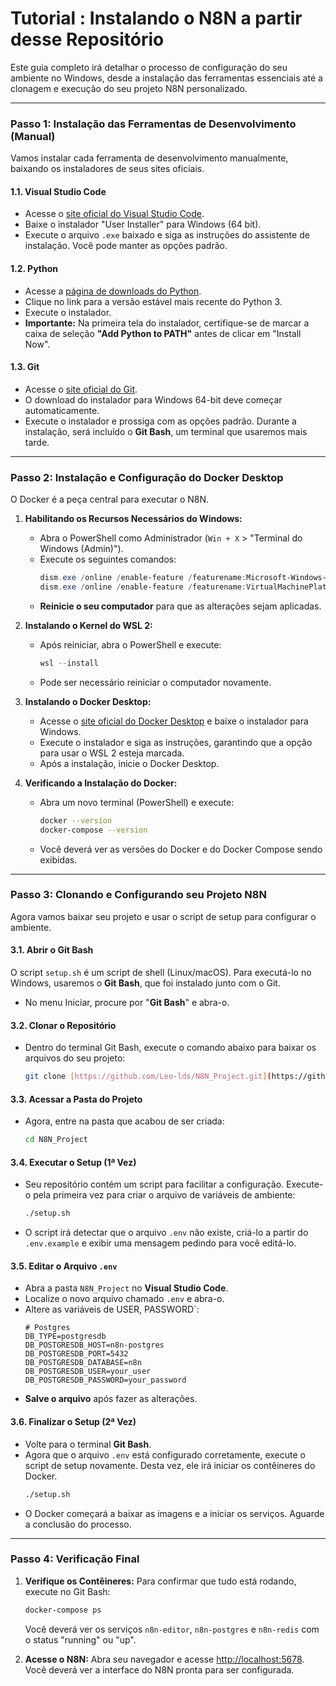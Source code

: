 # Tutorial : Instalando o N8N a partir desse Repositório

Este guia completo irá detalhar o processo de configuração do seu ambiente no Windows, desde a instalação das ferramentas essenciais até a clonagem e execução do seu projeto N8N personalizado.

---

### **Passo 1: Instalação das Ferramentas de Desenvolvimento (Manual)**

Vamos instalar cada ferramenta de desenvolvimento manualmente, baixando os instaladores de seus sites oficiais.

#### **1.1. Visual Studio Code**

* Acesse o [site oficial do Visual Studio Code](https://code.visualstudio.com/download).
* Baixe o instalador "User Installer" para Windows (64 bit).
* Execute o arquivo `.exe` baixado e siga as instruções do assistente de instalação. Você pode manter as opções padrão.

#### **1.2. Python**

* Acesse a [página de downloads do Python](https://www.python.org/downloads/windows/).
* Clique no link para a versão estável mais recente do Python 3.
* Execute o instalador.
* **Importante:** Na primeira tela do instalador, certifique-se de marcar a caixa de seleção **"Add Python to PATH"** antes de clicar em "Install Now".

#### **1.3. Git**

* Acesse o [site oficial do Git](https://git-scm.com/download/win).
* O download do instalador para Windows 64-bit deve começar automaticamente.
* Execute o instalador e prossiga com as opções padrão. Durante a instalação, será incluído o **Git Bash**, um terminal que usaremos mais tarde.

---

### **Passo 2: Instalação e Configuração do Docker Desktop**

O Docker é a peça central para executar o N8N.

1.  **Habilitando os Recursos Necessários do Windows:**
    * Abra o PowerShell como Administrador (`Win + X` > "Terminal do Windows (Admin)").
    * Execute os seguintes comandos:
        ```powershell
        dism.exe /online /enable-feature /featurename:Microsoft-Windows-Subsystem-Linux /all /norestart
        dism.exe /online /enable-feature /featurename:VirtualMachinePlatform /all /norestart
        ```
    * **Reinicie o seu computador** para que as alterações sejam aplicadas.

2.  **Instalando o Kernel do WSL 2:**
    * Após reiniciar, abra o PowerShell e execute:
        ```powershell
        wsl --install
        ```
    * Pode ser necessário reiniciar o computador novamente.

3.  **Instalando o Docker Desktop:**
    * Acesse o [site oficial do Docker Desktop](https://www.docker.com/products/docker-desktop/) e baixe o instalador para Windows.
    * Execute o instalador e siga as instruções, garantindo que a opção para usar o WSL 2 esteja marcada.
    * Após a instalação, inicie o Docker Desktop.

4.  **Verificando a Instalação do Docker:**
    * Abra um novo terminal (PowerShell) e execute:
        ```bash
        docker --version
        docker-compose --version
        ```
    * Você deverá ver as versões do Docker e do Docker Compose sendo exibidas.

---

### **Passo 3: Clonando e Configurando seu Projeto N8N**

Agora vamos baixar seu projeto e usar o script de setup para configurar o ambiente.

#### **3.1. Abrir o Git Bash**

O script `setup.sh` é um script de shell (Linux/macOS). Para executá-lo no Windows, usaremos o **Git Bash**, que foi instalado junto com o Git.

* No menu Iniciar, procure por "**Git Bash**" e abra-o.

#### **3.2. Clonar o Repositório**

* Dentro do terminal Git Bash, execute o comando abaixo para baixar os arquivos do seu projeto:
    ```bash
    git clone [https://github.com/Leo-lds/N8N_Project.git](https://github.com/Leo-lds/N8N_Project.git)
    ```

#### **3.3. Acessar a Pasta do Projeto**

* Agora, entre na pasta que acabou de ser criada:
    ```bash
    cd N8N_Project
    ```

#### **3.4. Executar o Setup (1ª Vez)**

* Seu repositório contém um script para facilitar a configuração. Execute-o pela primeira vez para criar o arquivo de variáveis de ambiente:
    ```bash
    ./setup.sh
    ```
* O script irá detectar que o arquivo `.env` não existe, criá-lo a partir do `.env.example` e exibir uma mensagem pedindo para você editá-lo.

#### **3.5. Editar o Arquivo `.env`**

* Abra a pasta `N8N_Project` no **Visual Studio Code**.
* Localize o novo arquivo chamado `.env` e abra-o.
* Altere as variáveis de USER, PASSWORD`:
    ```env
    # Postgres
    DB_TYPE=postgresdb
    DB_POSTGRESDB_HOST=n8n-postgres
    DB_POSTGRESDB_PORT=5432
    DB_POSTGRESDB_DATABASE=n8n
    DB_POSTGRESDB_USER=your_user
    DB_POSTGRESDB_PASSWORD=your_password

    ```
* **Salve o arquivo** após fazer as alterações.

#### **3.6. Finalizar o Setup (2ª Vez)**

* Volte para o terminal **Git Bash**.
* Agora que o arquivo `.env` está configurado corretamente, execute o script de setup novamente. Desta vez, ele irá iniciar os contêineres do Docker.
    ```bash
    ./setup.sh
    ```
* O Docker começará a baixar as imagens e a iniciar os serviços. Aguarde a conclusão do processo.

---

### **Passo 4: Verificação Final**

1.  **Verifique os Contêineres:** Para confirmar que tudo está rodando, execute no Git Bash:
    ```bash
    docker-compose ps
    ```
    Você deverá ver os serviços `n8n-editor`, `n8n-postgres` e `n8n-redis` com o status "running" ou "up".

2.  **Acesse o N8N:** Abra seu navegador e acesse [http://localhost:5678](http://localhost:5678). Você deverá ver a interface do N8N pronta para ser configurada.

